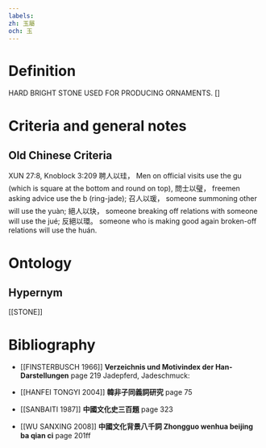 ```yaml
---
labels: 
zh: 玉屬
och: 玉
---
```


# Definition
HARD BRIGHT STONE USED FOR PRODUCING ORNAMENTS. []
# Criteria and general notes
## Old Chinese Criteria
XUN 27:8, Knoblock 3:209
聘人以珪， Men on official visits use the gu (which is square at the bottom and round on top),
問士以璧， freemen asking advice use the b (ring-jade);
召人以瑗， someone summoning other will use the yuàn;
絕人以玦， someone breaking off relations with someone will use the jué;
反絕以環。 someone who is making good again broken-off relations will use the huán.
# Ontology

## Hypernym
[[STONE]]
# Bibliography
- [[FINSTERBUSCH 1966]]
**Verzeichnis und Motivindex der Han-Darstellungen** page 219
Jadepferd, Jadeschmuck:
- [[HANFEI TONGYI 2004]]
**韓非子同義詞研究** page 75

- [[SANBAITI 1987]]
**中國文化史三百題** page 323

- [[WU SANXING 2008]]
**中國文化背景八千詞 Zhongguo wenhua beijing ba qian ci** page 201ff
